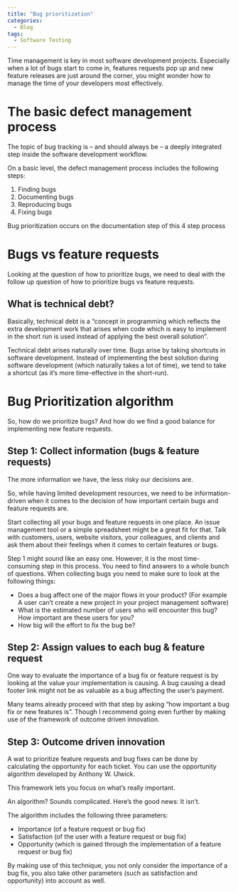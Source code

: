 ```yaml
---
title: "Bug prioritization"
categories:
  - Blog
tags:
  - Software Testing
---
```



Time management is key in most software development projects. Especially when a lot of bugs start to come in, features requests pop up and new feature releases are just around the corner, you might wonder how to manage the time of your developers most effectively.


<h1> The basic defect management process </h1>

The topic of bug tracking is – and should always be – a deeply integrated step inside the software development workflow.

On a basic level, the defect management process includes the following steps:

<ol>
<li>Finding bugs</li>
<li>Documenting bugs</li>
<li>Reproducing bugs</li>
<li>Fixing bugs</li>
</ol>


Bug prioritization occurs on the documentation step of this 4 step process


<h1>Bugs vs feature requests</h1>

Looking at the question of how to prioritize bugs, we need to deal with the follow up question of how to prioritize bugs vs feature requests.

<h2>What is technical debt?</h2>

Basically, technical debt is a “concept in programming which reflects the extra development work that arises when code which is easy to implement in the short run is used instead of applying the best overall solution”.

Technical debt arises naturally over time. Bugs arise by taking shortcuts in software development. Instead of implementing the best solution during software development (which naturally takes a lot of time), we tend to take a shortcut (as it’s more time-effective in the short-run).


<h1>Bug Prioritization algorithm </h1>


So, how do we prioritize bugs? And how do we find a good balance for implementing new feature requests.



<h2>Step 1: Collect information (bugs & feature requests)</h2>

The more information we have, the less risky our decisions are.

So, while having limited development resources, we need to be information-driven when it comes to the decision of how important certain bugs and feature requests are.

Start collecting all your bugs and feature requests in one place. An issue management tool or a simple spreadsheet might be a great fit for that. Talk with customers, users, website visitors, your colleagues, and clients and ask them about their feelings when it comes to certain features or bugs.

Step 1 might sound like an easy one. However, it is the most time-consuming step in this process. You need to find answers to a whole bunch of questions. When collecting bugs you need to make sure to look at the following things:

<ul>
<li>Does a bug affect one of the major flows in your product? (For example A user can’t create a new project in your project management software)</li>
<li>What is the estimated number of users who will encounter this bug? How important are these users for you?</li>
<li>How big will the effort to fix the bug be?</li>
</ul>

<h2>Step 2: Assign values to each bug & feature request</h2>

One way to evaluate the importance of a bug fix or feature request is by looking at the value your implementation is causing. A bug causing a dead footer link might not be as valuable as a bug affecting the user’s payment.

Many teams already proceed with that step by asking “how important a bug fix or new features is”. Though I recommend going even further by making use of the framework of outcome driven innovation.

<h2>Step 3: Outcome driven innovation</h2>

A wat to prioritize feature requests and bug fixes can be done by calculating the opportunity for each ticket. You can use the opportunity algorithm developed by Anthony W. Ulwick.

This framework lets you focus on what’s really important.

An algorithm? Sounds complicated. Here’s the good news: It isn’t.

The algorithm includes the following three parameters:

<ul>
<li>Importance (of a feature request or bug fix)</li>
<li>Satisfaction (of the user with a feature request or bug fix)</li>
<li>Opportunity (which is gained through the implementation of a feature request or bug fix)</li>
</ul>


By making use of this technique, you not only consider the importance of a bug fix, you also take other parameters (such as satisfaction and opportunity) into account as well.
